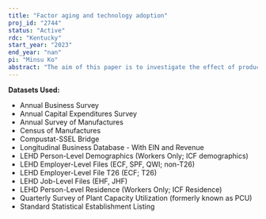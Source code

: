 ```yaml
---
title: "Factor aging and technology adoption"
proj_id: "2744"
status: "Active"
rdc: "Kentucky"
start_year: "2023"
end_year: "nan"
pi: "Minsu Ko"
abstract: "The aim of this paper is to investigate the effect of production factors' aging on the technology adoption of a firm. We plan to show that technology adoption is slower for a firm with older labor and old capital. To do so, we will examine new patents in the same industry to analyze the productivity difference of establishments with older production factors compared to establishments with younger production factors. We will also investigate the reaction of firms to delayed technology adoption. If firms fail to promptly renew the factor structure, they will suffer from decreased earnings and firm value. Eventually, the age of production factor will work as a risk characteristic of the firm and is priced in the stock market. Considering the destructive effects of automation innovation on the factor market, the effect of automation will be evaluated separately. This research will contribute to the literature by providing foundations for life-cycle theories of corporate policies in the aging society."
---
```


**Datasets Used:**

  - Annual Business Survey 
  - Annual Capital Expenditures Survey 
  - Annual Survey of Manufactures 
  - Census of Manufactures 
  - Compustat-SSEL Bridge 
  - Longitudinal Business Database - With EIN and Revenue 
  - LEHD Person-Level Demographics (Workers Only; ICF demographics) 
  - LEHD Employer-Level Files (ECF, SPF, QWI; non-T26) 
  - LEHD Employer-Level File T26 (ECF; T26) 
  - LEHD Job-Level Files (EHF, JHF) 
  - LEHD Person-Level Residence (Workers Only; ICF Residence) 
  - Quarterly Survey of Plant Capacity Utilization (formerly known as PCU) 
  - Standard Statistical Establishment Listing 

